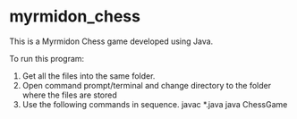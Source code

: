 # myrmidon_chess

This is a Myrmidon Chess game developed using Java.

To run this program:
1) Get all the files into the same folder.
2) Open command prompt/terminal and change directory to the folder where the files are stored
3) Use the following commands in sequence.
javac *.java
java ChessGame


